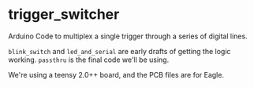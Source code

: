 trigger_switcher
================

Arduino Code to multiplex a single trigger through a series of digital lines.

`blink_switch` and `led_and_serial` are early drafts of getting the logic working.  `passthru` is the final code we'll be using.

We're using a teensy 2.0++ board, and the PCB files are for Eagle.
